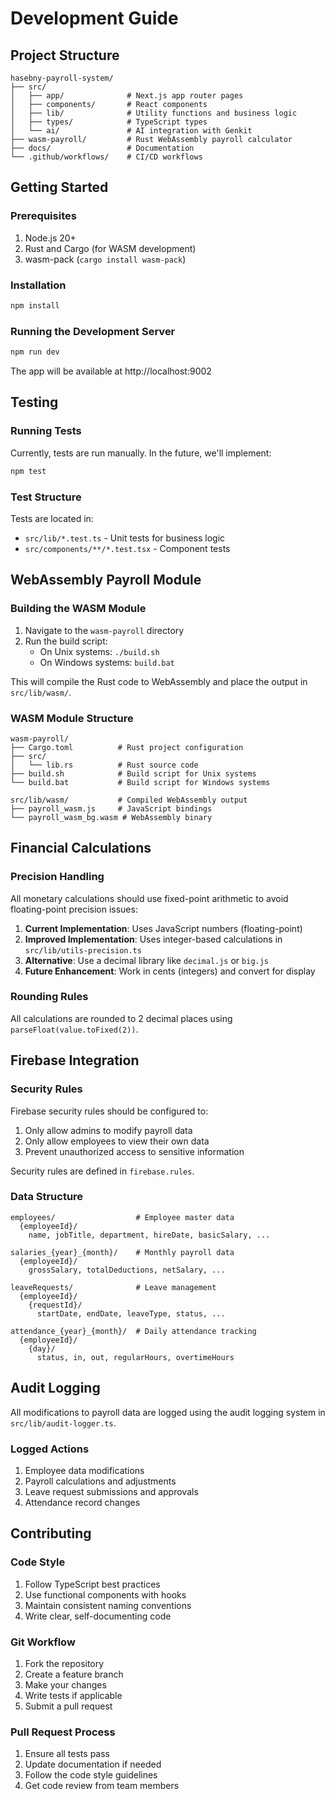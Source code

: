 # Development Guide

## Project Structure

```
hasebny-payroll-system/
├── src/
│   ├── app/              # Next.js app router pages
│   ├── components/       # React components
│   ├── lib/              # Utility functions and business logic
│   ├── types/            # TypeScript types
│   └── ai/               # AI integration with Genkit
├── wasm-payroll/         # Rust WebAssembly payroll calculator
├── docs/                 # Documentation
└── .github/workflows/    # CI/CD workflows
```

## Getting Started

### Prerequisites

1. Node.js 20+
2. Rust and Cargo (for WASM development)
3. wasm-pack (`cargo install wasm-pack`)

### Installation

```bash
npm install
```

### Running the Development Server

```bash
npm run dev
```

The app will be available at http://localhost:9002

## Testing

### Running Tests

Currently, tests are run manually. In the future, we'll implement:

```bash
npm test
```

### Test Structure

Tests are located in:
- `src/lib/*.test.ts` - Unit tests for business logic
- `src/components/**/*.test.tsx` - Component tests

## WebAssembly Payroll Module

### Building the WASM Module

1. Navigate to the `wasm-payroll` directory
2. Run the build script:
   - On Unix systems: `./build.sh`
   - On Windows systems: `build.bat`

This will compile the Rust code to WebAssembly and place the output in `src/lib/wasm/`.

### WASM Module Structure

```
wasm-payroll/
├── Cargo.toml          # Rust project configuration
├── src/
│   └── lib.rs          # Rust source code
├── build.sh            # Build script for Unix systems
└── build.bat           # Build script for Windows systems

src/lib/wasm/           # Compiled WebAssembly output
├── payroll_wasm.js     # JavaScript bindings
└── payroll_wasm_bg.wasm # WebAssembly binary
```

## Financial Calculations

### Precision Handling

All monetary calculations should use fixed-point arithmetic to avoid floating-point precision issues:

1. **Current Implementation**: Uses JavaScript numbers (floating-point)
2. **Improved Implementation**: Uses integer-based calculations in `src/lib/utils-precision.ts`
3. **Alternative**: Use a decimal library like `decimal.js` or `big.js`
4. **Future Enhancement**: Work in cents (integers) and convert for display

### Rounding Rules

All calculations are rounded to 2 decimal places using `parseFloat(value.toFixed(2))`.

## Firebase Integration

### Security Rules

Firebase security rules should be configured to:
1. Only allow admins to modify payroll data
2. Only allow employees to view their own data
3. Prevent unauthorized access to sensitive information

Security rules are defined in `firebase.rules`.

### Data Structure

```
employees/                  # Employee master data
  {employeeId}/
    name, jobTitle, department, hireDate, basicSalary, ...

salaries_{year}_{month}/    # Monthly payroll data
  {employeeId}/
    grossSalary, totalDeductions, netSalary, ...

leaveRequests/              # Leave management
  {employeeId}/
    {requestId}/
      startDate, endDate, leaveType, status, ...

attendance_{year}_{month}/  # Daily attendance tracking
  {employeeId}/
    {day}/
      status, in, out, regularHours, overtimeHours
```

## Audit Logging

All modifications to payroll data are logged using the audit logging system in `src/lib/audit-logger.ts`.

### Logged Actions

1. Employee data modifications
2. Payroll calculations and adjustments
3. Leave request submissions and approvals
4. Attendance record changes

## Contributing

### Code Style

1. Follow TypeScript best practices
2. Use functional components with hooks
3. Maintain consistent naming conventions
4. Write clear, self-documenting code

### Git Workflow

1. Fork the repository
2. Create a feature branch
3. Make your changes
4. Write tests if applicable
5. Submit a pull request

### Pull Request Process

1. Ensure all tests pass
2. Update documentation if needed
3. Follow the code style guidelines
4. Get code review from team members